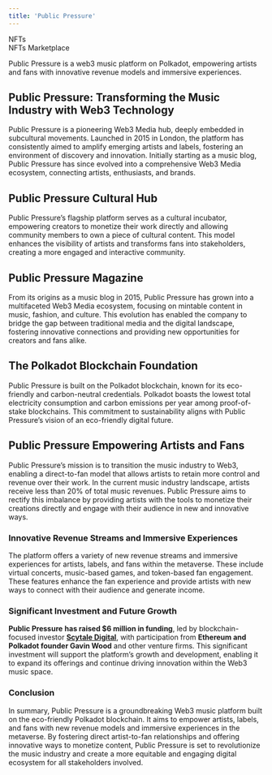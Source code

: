 ```yaml
---
title: 'Public Pressure'
---
```

NFTs  
 NFTs Marketplace  

Public Pressure is a web3 music platform on Polkadot, empowering artists and fans with innovative revenue models and immersive experiences.

Public Pressure: Transforming the Music Industry with Web3 Technology
---------------------------------------------------------------------

Public Pressure is a pioneering Web3 Media hub, deeply embedded in subcultural movements. Launched in 2015 in London, the platform has consistently aimed to amplify emerging artists and labels, fostering an environment of discovery and innovation. Initially starting as a music blog, Public Pressure has since evolved into a comprehensive Web3 Media ecosystem, connecting artists, enthusiasts, and brands.

**Public Pressure Cultural Hub**
--------------------------------

Public Pressure’s flagship platform serves as a cultural incubator, empowering creators to monetize their work directly and allowing community members to own a piece of cultural content. This model enhances the visibility of artists and transforms fans into stakeholders, creating a more engaged and interactive community.

**Public Pressure Magazine**
----------------------------

From its origins as a music blog in 2015, Public Pressure has grown into a multifaceted Web3 Media ecosystem, focusing on mintable content in music, fashion, and culture. This evolution has enabled the company to bridge the gap between traditional media and the digital landscape, fostering innovative connections and providing new opportunities for creators and fans alike.

**The Polkadot Blockchain Foundation**
--------------------------------------

Public Pressure is built on the Polkadot blockchain, known for its eco-friendly and carbon-neutral credentials. Polkadot boasts the lowest total electricity consumption and carbon emissions per year among proof-of-stake blockchains. This commitment to sustainability aligns with Public Pressure’s vision of an eco-friendly digital future.

**Public Pressure Empowering Artists and Fans**
-----------------------------------------------

Public Pressure’s mission is to transition the music industry to Web3, enabling a direct-to-fan model that allows artists to retain more control and revenue over their work. In the current music industry landscape, artists receive less than 20% of total music revenues. Public Pressure aims to rectify this imbalance by providing artists with the tools to monetize their creations directly and engage with their audience in new and innovative ways.

### **Innovative Revenue Streams and Immersive Experiences**

The platform offers a variety of new revenue streams and immersive experiences for artists, labels, and fans within the metaverse. These include virtual concerts, music-based games, and token-based fan engagement. These features enhance the fan experience and provide artists with new ways to connect with their audience and generate income.

### **Significant Investment and Future Growth**

**Public Pressure** **has raised $6 million in funding**, led by blockchain-focused investor [**Scytale Digital**](https://dablock.com/ecosystem/scytale-digital/), with participation from **Ethereum and Polkadot founder Gavin Wood** and other venture firms. This significant investment will support the platform’s growth and development, enabling it to expand its offerings and continue driving innovation within the Web3 music space.

### **Conclusion**

In summary, Public Pressure is a groundbreaking Web3 music platform built on the eco-friendly Polkadot blockchain. It aims to empower artists, labels, and fans with new revenue models and immersive experiences in the metaverse. By fostering direct artist-to-fan relationships and offering innovative ways to monetize content, Public Pressure is set to revolutionize the music industry and create a more equitable and engaging digital ecosystem for all stakeholders involved.
